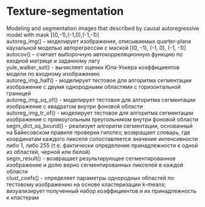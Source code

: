 # Texture-segmentation
Modeling and segmentation images that described by causal autoregressive model with mask [(0,-1),(-1,0),(-1,-1)]  
autoreg_img() - моделирует изображение, описываемых quarter-plane каузальной моделью авторегрессии с маской [(0, -1), (-1, 0), (-1, -1)]  
autocov() – считает выборочную автокорреляционную функцию по входной матрице и заданному лагу  
yule_walker_sol() - вычисляет оценки Юла-Уокера коэффициентов модели по входному изображению  
autoreg_img_half() - моделирует тестовое для алгоритма сегментации изображение с двумя однородными областями с горизонтальной границей  
autoreg_img_sq_of() - моделирует тестовое для алгоритма сегментации изображение с квадратом внутри фоновой области  
autoreg_img_tr_of() - моделирует тестовое для алгоритма сегментации изображение с прямоугольным треугольником внутри фоновой области  
segm_dict_sq_bound() - реализует алгоритм сегментации, основанный на Байесовском правиле проверки гипотез; возвращает словарь, где координатам каждого пикселя сопоставляется значение интенсивности либо 1, либо 255 (т.е. фактически определение принадлежности к одной из областей, черной или белой)  
segm_result() - возвращает результирующее сегментированное изображение и долю верно сегментированных пикселей в каждой области  
clust_coefs() - определяет параметры однородных областей по тестовому изображению на основе кластеризации k-means; визуализирует полученный набор коэффициентов и их принадлежность к кластерам
